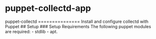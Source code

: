 # puppet-collectd-app
puppet-collectd ===============  Install and configure collectd with Puppet  ## Setup  ### Setup Requirements  The following puppet modules are required:  - stdlib - apt.
